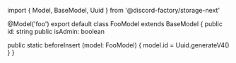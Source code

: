 import { Model, BaseModel, Uuid } from '@discord-factory/storage-next'

@Model('foo')
export default class FooModel extends BaseModel {
  public id: string
  public isAdmin: boolean
  
  public static beforeInsert (model: FooModel) {
    model.id = Uuid.generateV4()
  }
}